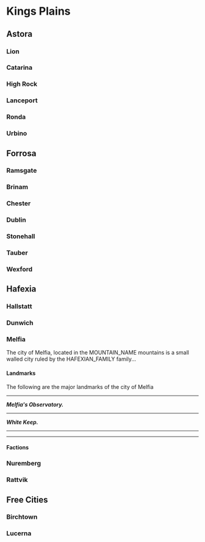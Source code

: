 # Kings Plains


## Astora

### Lion

### Catarina

### High Rock

### Lanceport

### Ronda

### Urbino


## Forrosa

### Ramsgate

### Brinam

### Chester

### Dublin

### Stonehall

### Tauber

### Wexford


## Hafexia

### Hallstatt

### Dunwich

### Melfia
The city of Melfia, located in the MOUNTAIN_NAME mountains is a small walled city ruled by the HAFEXIAN_FAMILY family...

#### Landmarks
The following are the major landmarks of the city of Melfia
___
***Melfia's Observatory.***

___
***White Keep.***

___
***

#### Factions

### Nuremberg

### Rattvik


## Free Cities

### Birchtown

### Lucerna